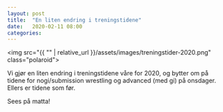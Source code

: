 ```yaml
---
layout: post
title:  "En liten endring i treningstidene"
date:   2020-02-11 08:00
categories:
---
```

<img src="{{ "" | relative_url }}/assets/images/treningstider-2020.png" class="polaroid">

Vi gjør en liten endring i treningstidene våre for 2020, og bytter om på tidene for nogi/submission wrestling og advanced (med gi) på onsdager. Ellers er tidene som før.

Sees på matta!

